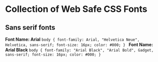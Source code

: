 # Collection of Web Safe CSS Fonts

## Sans serif fonts
**Font Name: Arial**
`body {
     font-family: Arial, "Helvetica Neue", Helvetica, sans-serif;
     font-size: 16px;
     color: #000;
}
`
**Font Name: Arial Black**
`body {
     font-family: "Arial Black", "Arial Bold", Gadget, sans-serif;
     font-size: 16px;
     color: #000;
}
`

